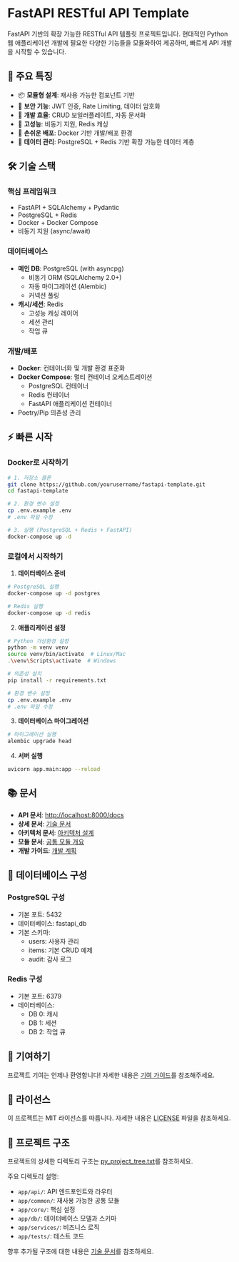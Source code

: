 # FastAPI RESTful API Template

FastAPI 기반의 확장 가능한 RESTful API 템플릿 프로젝트입니다. 현대적인 Python 웹 애플리케이션 개발에 필요한 다양한 기능들을 모듈화하여 제공하며, 빠르게 API 개발을 시작할 수 있습니다.

## 🚀 주요 특징

- 📦 **모듈형 설계**: 재사용 가능한 컴포넌트 기반
- 🔐 **보안 기능**: JWT 인증, Rate Limiting, 데이터 암호화
- 🎯 **개발 효율**: CRUD 보일러플레이트, 자동 문서화
- 🔄 **고성능**: 비동기 지원, Redis 캐싱
- 🐳 **손쉬운 배포**: Docker 기반 개발/배포 환경
- 💾 **데이터 관리**: PostgreSQL + Redis 기반 확장 가능한 데이터 계층

## 🛠 기술 스택

### 핵심 프레임워크

- FastAPI + SQLAlchemy + Pydantic
- PostgreSQL + Redis
- Docker + Docker Compose
- 비동기 지원 (async/await)

### 데이터베이스

- **메인 DB**: PostgreSQL (with asyncpg)
  - 비동기 ORM (SQLAlchemy 2.0+)
  - 자동 마이그레이션 (Alembic)
  - 커넥션 풀링
- **캐시/세션**: Redis
  - 고성능 캐싱 레이어
  - 세션 관리
  - 작업 큐

### 개발/배포

- **Docker**: 컨테이너화 및 개발 환경 표준화
- **Docker Compose**: 멀티 컨테이너 오케스트레이션
  - PostgreSQL 컨테이너
  - Redis 컨테이너
  - FastAPI 애플리케이션 컨테이너
- Poetry/Pip 의존성 관리

## ⚡️ 빠른 시작

### Docker로 시작하기

```bash
# 1. 저장소 클론
git clone https://github.com/yourusername/fastapi-template.git
cd fastapi-template

# 2. 환경 변수 설정
cp .env.example .env
# .env 파일 수정

# 3. 실행 (PostgreSQL + Redis + FastAPI)
docker-compose up -d
```

### 로컬에서 시작하기

1. **데이터베이스 준비**

```bash
# PostgreSQL 실행
docker-compose up -d postgres

# Redis 실행
docker-compose up -d redis
```

2. **애플리케이션 설정**

```bash
# Python 가상환경 설정
python -m venv venv
source venv/bin/activate  # Linux/Mac
.\venv\Scripts\activate  # Windows

# 의존성 설치
pip install -r requirements.txt

# 환경 변수 설정
cp .env.example .env
# .env 파일 수정
```

3. **데이터베이스 마이그레이션**

```bash
# 마이그레이션 실행
alembic upgrade head
```

4. **서버 실행**

```bash
uvicorn app.main:app --reload
```

## 📚 문서

- **API 문서**: <http://localhost:8000/docs>
- **상세 문서**: [기술 문서](fastapi_template/README.md)
- **아키텍처 문서**: [아키텍처 설계](fastapi_template/docs/architecture.md)
- **모듈 문서**: [공통 모듈 개요](fastapi_template/docs/common__overview.md)
- **개발 가이드**: [개발 계획](fastapi_template/docs/development_plan.md)

## 💾 데이터베이스 구성

### PostgreSQL 구성

- 기본 포트: 5432
- 데이터베이스: fastapi_db
- 기본 스키마:
  - users: 사용자 관리
  - items: 기본 CRUD 예제
  - audit: 감사 로그

### Redis 구성

- 기본 포트: 6379
- 데이터베이스:
  - DB 0: 캐시
  - DB 1: 세션
  - DB 2: 작업 큐

## 🤝 기여하기

프로젝트 기여는 언제나 환영합니다! 자세한 내용은 [기여 가이드](CONTRIBUTING.md)를 참조해주세요.

## 📄 라이선스

이 프로젝트는 MIT 라이선스를 따릅니다. 자세한 내용은 [LICENSE](LICENSE) 파일을 참조하세요.

## 📁 프로젝트 구조

프로젝트의 상세한 디렉토리 구조는 [py_project_tree.txt](fastapi_template/py_project_tree.txt)를 참조하세요.

주요 디렉토리 설명:

- `app/api/`: API 엔드포인트와 라우터
- `app/common/`: 재사용 가능한 공통 모듈
- `app/core/`: 핵심 설정
- `app/db/`: 데이터베이스 모델과 스키마
- `app/services/`: 비즈니스 로직
- `app/tests/`: 테스트 코드

향후 추가될 구조에 대한 내용은 [기술 문서](fastapi_template/README.md)를 참조하세요.
